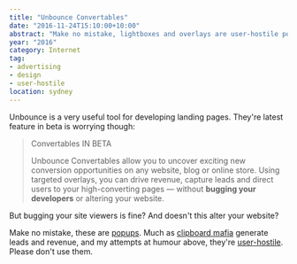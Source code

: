 ```yaml
---
title: "Unbounce Convertables"
date: "2016-11-24T15:10:00+10:00"
abstract: "Make no mistake, lightboxes and overlays are user-hostile popups."
year: "2016"
category: Internet
tag:
- advertising
- design
- user-hostile
location: sydney
---
```

Unbounce is a very useful tool for developing landing pages. They're latest feature in beta is worrying though:

> Convertables IN BETA
>
> Unbounce Convertables allow you to uncover exciting new conversion 
> opportunities on any website, blog or online store. Using targeted 
> overlays, you can drive revenue, capture leads and direct users to 
> your high-converting pages — without **bugging your developers** or 
> altering your website.

But bugging your site viewers is fine? And doesn't this alter your website?

Make no mistake, these are [popups]. Much as [clipboard mafia] generate leads and revenue, and my attempts at humour above, they're [user-hostile]. Please don't use them.

[clipboard mafia]: https://www.urbandictionary.com/define.php?term=chugger
[popups]: https://en.wikipedia.org/wiki/Pop-up_ad
[user-hostile]: https://medium.com/i-m-h-o/the-value-of-content-a30bbe8b54a5
